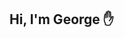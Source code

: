 ## Hi, I'm George ✋  ##


<!-- #### 🔭I’m currently working on ... #### 

[This 'road trip' app](https://github.com/george-staniland/Cheeky-Road-Trip) - so you are never without a bathroom on a roadtrip!
<br/>
[This strange experiment](https://github.com/george-staniland/fitbit-api-sandbox) - utilising the Fitbit API
<br/>
[This drawing app](https://github.com/george-staniland/Colouring-Book) - a digital colouring book
<br/>
<br/>



 #### 🌱 I’m currently learning ...  #### 
* Data visualistion and use of the Fitbit API
* Hosting in AWS and Google Cloud Platform


 ####  ⚡ Fun fact: ...  #### 
I once walked out around the Scottish countryside for a job

<details>
<summary> 🔨 Recent projects: ...</summary>
<br>
 
- [Hangman](https://github.com/george-staniland/Hangman)
- [Fruit Season](https://github.com/george-staniland/Fruit-Season)

</details> -->
